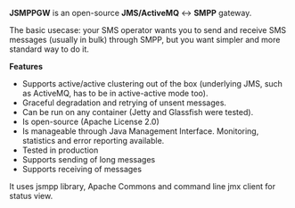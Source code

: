**JSMPPGW** is an open-source **JMS/ActiveMQ** <-> **SMPP** gateway. 

The basic usecase: your SMS operator wants you to send and receive SMS messages (usually in bulk) through SMPP, but you want simpler and more standard way to do it.

**Features**

 * Supports active/active clustering out of the box (underlying JMS, such as ActiveMQ, has to be in active-active mode too).
 * Graceful degradation and retrying of unsent messages.
 * Can be run on any container (Jetty and Glassfish were tested).
 * Is open-source (Apache License 2.0)
 * Is manageable through Java Management Interface. Monitoring, statistics and error reporting available.
 * Tested in production
 * Supports sending of long messages
 * Supports receiving of messages
 
It uses jsmpp library, Apache Commons and command line jmx client for status view.